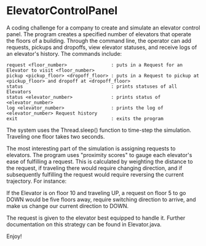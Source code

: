 # ElevatorControlPanel
A coding challenge for a company to create and simulate an elevator control panel. The program creates a specified number
of elevators that operate the floors of a building. Through the command line, the operator can add requests, pickups and dropoffs, view elevator statuses, and receive logs of an elevator's history. The commands include:

    request <floor_number>                : puts in a Request for an Elevator to visit <floor_number>
    pickup <pickup_floor> <dropoff_floor> : puts in a Request to pickup at <pickup_floor> and dropoff at <dropoff_floor>
    status 				                  : prints statuses of all Elevators
    status <elevator_number>              : prints status of <elevator_number>
    log <elevator_number>                 : prints the log of <elevator_number> Request history
    exit 					              : exits the program

The system uses the Thread.sleep() function to time-step the simulation. Traveling one floor takes two seconds.

The most interesting part of the simulation is assigning requests to elevators. The program uses "proximity scores" to gauge each elevator's ease of fulfilling a request. This is calculated by weighting the distance to the request, if traveling there would require changing direction, and if subsequently fulfilling the request would require reversing the current trajectory. For instance:

  If the Elevator is on floor 10 and traveling UP, a request on floor 5 to go DOWN would be five floors away, require      switching direction to arrive, and make us change our current direction to DOWN.

The request is given to the elevator best equipped to handle it. Further documentation on this strategy can be found in Elevator.java.

Enjoy!
